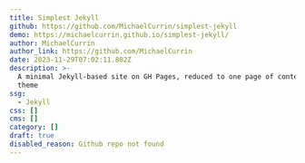 ```yaml
---
title: Simplest Jekyll
github: https://github.com/MichaelCurrin/simplest-jekyll
demo: https://michaelcurrin.github.io/simplest-jekyll/
author: MichaelCurrin
author_link: https://github.com/MichaelCurrin
date: 2023-11-29T07:02:11.802Z
description: >-
  A minimal Jekyll-based site on GH Pages, reduced to one page of content with a
  theme
ssg:
  - Jekyll
css: []
cms: []
category: []
draft: true
disabled_reason: Github repo not found
---
```

